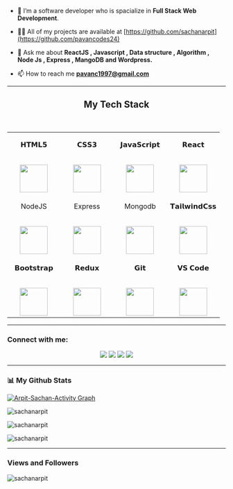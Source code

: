 

- 🌱 I’m a software developer who is spacialize in **Full Stack Web Development**.

- 👨‍💻 All of my projects are available at [https://github.com/sachanarpit](https://github.com/pavancodes24)

- 💬 Ask me about **ReactJS , Javascript , Data structure , Algorithm , Node Js , Express , MangoDB and Wordpress.**

- 📫 How to reach me **pavanc1997@gmail.com**

<hr />

<h2 align="center" border="0">My Tech Stack</h2>

<br>

<table align="center">

<tbody>

<tr valign="top">

<td width="25%" align="center">

<span>𝗛𝗧𝗠𝗟𝟱</span><br><br>

<img height="64px" src="https://cdn.svgporn.com/logos/html-5.svg">

</td>

<td width="25%" align="center">

<span>𝗖𝗦𝗦𝟯</span><br><br>

<img height="64px" src="https://cdn.svgporn.com/logos/css-3.svg">

</td>

<td width="25%" align="center">

<span>𝗝𝗮𝘃𝗮𝗦𝗰𝗿𝗶𝗽𝘁</span><br><br>

<img height="64px" src="https://cdn.svgporn.com/logos/javascript.svg">

</td>

<td width="25%" align="center">

<span>𝗥𝗲𝗮𝗰𝘁</span><br><br>

<img height="64px" src="https://cdn.svgporn.com/logos/react.svg">

</td>

</tr>

<tr valign="top">

<td width="25%" align="center">

<span>NodeJS</span><br><br>

<img height="64px" src="https://cdn.svgporn.com/logos/nodejs.svg">

</td>

<td width="25%" align="center">

<span>Express</span><br><br>

<img height="64px" src="https://cdn.svgporn.com/logos/express.svg">

</td>

<td width="25%" align="center">

<span>Mongodb</span><br><br>

<img height="64px" src="https://cdn.svgporn.com/logos/mongodb.svg">

</td>

<td width="25%" align="center">

<span>𝗧𝗮𝗶𝗹𝘄𝗶𝗻𝗱𝗖𝘀𝘀</span><br><br>

<img height="64px" src="https://cdn.svgporn.com/logos/tailwindcss-icon.svg">

</td>

</tr>

<tr valign="top">

<td width="25%" align="center">

<span>𝗕𝗼𝗼𝘁𝘀𝘁𝗿𝗮𝗽</span><br><br>

<img height="64px" src="https://cdn.svgporn.com/logos/bootstrap.svg">

</td>

<td width="25%" align="center">

<span>𝗥𝗲𝗱𝘂𝘅</span><br><br>

<img height="64px" src="https://cdn.svgporn.com/logos/redux.svg">

</td>

<td width="25%" align="center">

<span>𝗚𝗶𝘁</span><br><br>

<img height="64px" src="https://cdn.svgporn.com/logos/git-icon.svg">

</td>

<td width="25%" align="center">

<span>𝗩𝗦 𝗖𝗼𝗱𝗲</span><br><br>

<img height="64px" src="https://cdn.svgporn.com/logos/visual-studio-code.svg">

</td>

</tr>

</tbody>

</table>

<hr>

<h3 align="left">Connect with me:</h3>
<p align="center">
  <a href="https://linkedin.com/in/sachanarpit"><img src="https://img.shields.io/badge/LinkedIn-0077B5?style=for-the-badge&logo=linkedin&logoColor=white"></a>
  <a href="https://twitter.com/sachanarpit1"><img src="https://img.shields.io/badge/twitter-1c9ceb?style=for-the-badge&logo=twitter&logoColor=white"></a>
  <a href="https://codepen.io/sachanarpit"><img src="https://img.shields.io/badge/codepen-1d1e22?style=for-the-badge&logo=codepen&logoColor=white"></a>
  <a href="https://instagram.com/arpitsachanofficial"><img src="https://img.shields.io/badge/instagram-d11b59?style=for-the-badge&logo=instagram&logoColor=white"></a>
</p>
<hr />

<h3> 📊 My Github Stats</h3>
<a href="https://github.com/sachanarpit/github-readme-activity-graph"><img alt="Arpit-Sachan-Activity Graph" src="https://activity-graph.herokuapp.com/graph?username=sachanarpit&bg_color=0D1117&color=e8f4fd&line=f98c03&point=FFFFFF&hide_border=true" /></a>
<p><img align="center" src="https://github-readme-stats.vercel.app/api/top-langs?username=sachanarpit&show_icons=true&locale=en&layout=compact&theme=dark&ring=FFB19A&hide_border=true&currStreakNum=F6A085&fire=F6A085&currStreakLabel=F6A085" alt="sachanarpit" /></p>

<p><img align="center" src="https://github-readme-stats.vercel.app/api?username=sachanarpit&show_icons=true&locale=en&theme=dark&ring=FFB19A&hide_border=true&currStreakNum=F6A085&fire=F6A085&currStreakLabel=F6A085" alt="sachanarpit" /></p>

<p><img align="center" src="https://github-readme-streak-stats.herokuapp.com/?user=sachanarpit&theme=dark&ring=FFB19A&hide_border=true&currStreakNum=F6A085&fire=F6A085&currStreakLabel=F6A085" alt="sachanarpit" /></p>

<hr />
<h3> Views and Followers </h3>
<p align="left"> <img src="https://komarev.com/ghpvc/?username=sachanarpit&label=Profile%20views&color=0e75b6&style=flat" alt="sachanarpit" /> </p>
